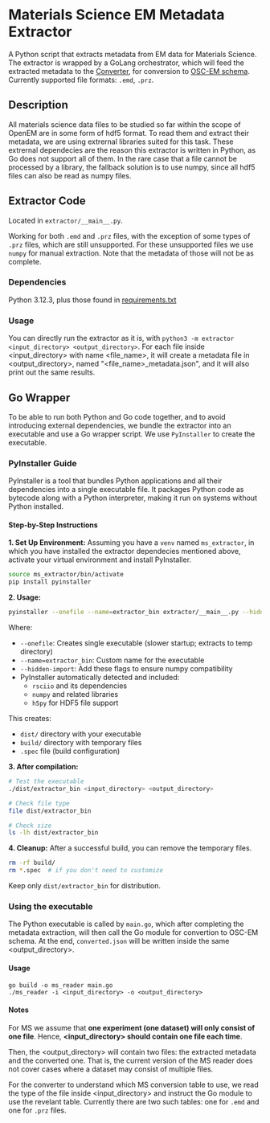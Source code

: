 # Materials Science EM Metadata Extractor

A Python script that extracts metadata from EM data for Materials Science.
The extractor is wrapped by a GoLang orchestrator, which will feed the extracted metadata to the [Converter](https://github.com/osc-em/Converter), for conversion to [OSC-EM schema](https://github.com/osc-em/OSCEM_Schemas).
Currently supported file formats: `.emd`, `.prz`.

## Description

All materials science data files to be studied so far within the scope of OpenEM are in some form of hdf5 format.
To read them and extract their metadata, we are using extrernal libraries suited for this task.
These extrernal dependecies are the reason this extractor is written in Python, as Go does not support all of them.
In the rare case that a file cannot be processed by a library, the fallback solution is to use numpy, since all hdf5 files can also be read as numpy files.


## Extractor Code

Located in `extractor/__main__.py`.

Working for both `.emd` and `.prz` files, with the exception of some types of `.prz` files, which are still unsupported.
For these unsupported files we use `numpy` for manual extraction.
Note that the metadata of those will not be as complete.

### Dependencies
Python 3.12.3, plus those found in [requirements.txt](./requirements.txt)

### Usage
You can directly run the extractor as it is, with `python3 -m extractor <input_directory> <output_directory>`.
For each file inside <input_directory> with name <file_name>, it will create a metadata file in <output_directory>, named "<file_name>_metadata.json", and it will also print out the same results.


## Go Wrapper

To be able to run both Python and Go code together, and to avoid introducing external dependencies, we bundle the extractor into an executable and use a Go wrapper script.
We use `PyInstaller` to create the executable.

### PyInstaller Guide

PyInstaller is a tool that bundles Python applications and all their dependencies into a single executable file.
It packages Python code as bytecode along with a Python interpreter, making it run on systems without Python installed.

#### Step-by-Step Instructions

**1. Set Up Environment:**
Assuming you have a `venv` named `ms_extractor`, in which you have installed the extractor dependecies mentioned above, activate your virtual environment and install PyInstaller.

```bash
source ms_extractor/bin/activate
pip install pyinstaller
```

**2. Usage:**
```bash
pyinstaller --onefile --name=extractor_bin extractor/__main__.py --hidden-import=numpy.core._multiarray_umath --hidden-import=numpy.core._multiarray --collect-all=numpy
```

Where:
- `--onefile`: Creates single executable (slower startup; extracts to temp directory)
- `--name=extractor_bin`: Custom name for the executable
- `--hidden-import`: Add these flags to ensure numpy compatibility
- PyInstaller automatically detected and included:
  - `rsciio` and its dependencies
  - `numpy` and related libraries
  - `h5py` for HDF5 file support

This creates:
- `dist/` directory with your executable
- `build/` directory with temporary files
- `.spec` file (build configuration)

**3. After compilation:**
```bash
# Test the executable
./dist/extractor_bin <input_directory> <output_directory>

# Check file type
file dist/extractor_bin

# Check size
ls -lh dist/extractor_bin
```

**4. Cleanup:**
After a successful build, you can remove the temporary files.

```bash
rm -rf build/
rm *.spec  # if you don't need to customize
```

Keep only `dist/extractor_bin` for distribution.

### Using the executable

The Python executable is called by `main.go`, which after completing the metadata extraction, will then call the Go module for convertion to OSC-EM schema.
At the end, `converted.json` will be written inside the same <output_directory>.

#### Usage
```
go build -o ms_reader main.go
./ms_reader -i <input_directory> -o <output_directory>
```

#### Notes
For MS we assume that **one experiment (one dataset) will only consist of one file**.
Hence, **<input_directory> should contain one file each time**.

Then, the <output_directory> will contain two files: the extracted metadata and the converted one.
That is, the current version of the MS reader does not cover cases where a dataset may consist of multiple files.

For the converter to understand which MS conversion table to use, we read the type of the file inside <input_directory> and instruct the Go module to use the revelant table.
Currently there are two such tables: one for `.emd` and one for `.prz` files.
